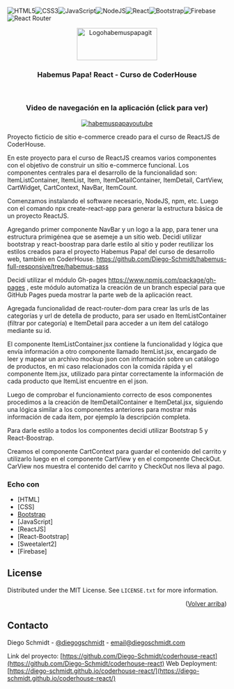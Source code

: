<!-- PROJECT LOGO -->

![HTML5](https://img.shields.io/badge/html5-%23E34F26.svg?style=for-the-badge&logo=html5&logoColor=white)![CSS3](https://img.shields.io/badge/css3-%231572B6.svg?style=for-the-badge&logo=css3&logoColor=white)![JavaScript](https://img.shields.io/badge/javascript-%23323330.svg?style=for-the-badge&logo=javascript&logoColor=%23F7DF1E)![NodeJS](https://img.shields.io/badge/node.js-6DA55F?style=for-the-badge&logo=node.js&logoColor=white)![React](https://img.shields.io/badge/react-%2320232a.svg?style=for-the-badge&logo=react&logoColor=%2361DAFB)![Bootstrap](https://img.shields.io/badge/bootstrap-%23563D7C.svg?style=for-the-badge&logo=bootstrap&logoColor=white)![Firebase](https://img.shields.io/badge/firebase-%23039BE5.svg?style=for-the-badge&logo=firebase)![React Router](https://img.shields.io/badge/React_Router-CA4245?style=for-the-badge&logo=react-router&logoColor=white)
<br />
<div align="center">
  <a href="https://github.com/Diego-Schmidt/coderhouse-react">
    <img src="https://diego-schmidt.github.io/coderhouse-react/static/media/logo.31c5442b01f1a5c30e92.webp" alt="Logohabemuspapagit " width="184" height="74">
  </a>

  <h3 align="center">Habemus Papa! React - Curso de CoderHouse</h3>
<br />
<h3 align="center">Video de navegación en la aplicación (click para ver)</h3>
  <a href="http://www.youtube.com/watch?v=YfTgt29KcwE">
    <img src="http://img.youtube.com/vi/YfTgt29KcwE/0.jpg" alt="habemuspapayoutube" >
  </a>

  <p align="center">
    
   
</div>

Proyecto ficticio de sitio e-commerce creado para el curso de ReactJS de CoderHouse.

En este proyecto para el curso de ReactJS creamos varios componentes con el objetivo de construir un sitio e-commerce funcional. 
Los componentes centrales para el desarrollo de la funcionalidad son: ItemListContainer, ItemList, Item, ItemDetailContainer, ItemDetail, CartView, CartWidget, CartContext, NavBar, ItemCount.

Comenzamos instalando el software necesario, NodeJS, npm, etc. Luego con el comando npx create-react-app para generar la estructura básica de un proyecto ReactJS.

Agregando primer componente NavBar y un logo a la app, para tener una estructura primigénea que se asemeje a un sitio web. Decidí utilizar bootstrap y react-boostrap para darle estilo al sitio y poder reutilizar los estilos creados para el proyecto Habemus Papa! del curso de desarrollo web, también en CoderHouse. https://github.com/Diego-Schmidt/habemus-full-responsive/tree/habemus-sass

Decidí utilizar el módulo Gh-pages https://www.npmjs.com/package/gh-pages , este módulo automatiza la creación de un branch especial para que GitHub Pages pueda mostrar la parte web de la aplicación react. 

Agregada funcionalidad de react-router-dom para crear las urls de las categorías y url de detella de producto, para ser usado en ItemListContainer (filtrar por categoría) e ItemDetail para acceder a un item del catálogo mediante su id.

El componente ItemListContainer.jsx contiene la funcionalidad y lógica que envía información a otro componente llamado ItemList.jsx, encargado de leer y mapear un archivo mockup json con información sobre un catálogo de productos, en mi caso relacionados con la comida rápida y el componente Item.jsx, utilizado para pintar correctamente la información de cada producto que ItemList encuentre en el json.

Luego de comprobar el funcionamiento correcto de esos componentes procedimos a la creación de ItemDetailContainer e ItemDetal.jsx, siguiendo una lógica similar a los componentes anteriores para mostrar más información de cada item, por ejemplo la descripción completa.

Para darle estilo a todos los componentes decidí utilizar Bootstrap 5 y React-Boostrap.

Creamos el componente CartContext para guardar el contenido del carrito y utilizarlo luego en el componente CartView y en el componente CheckOut. CarView nos muestra el contenido del carrito y CheckOut nos lleva al pago.






### Echo con


* [HTML]
* [CSS]
* [Bootstrap](https://getbootstrap.com)
* [JavaScript]
* [ReactJS]
* [React-Bootstrap]
* [Sweetalert2]
* [Firebase]

<!-- LICENSE -->
## License

Distributed under the MIT License. See `LICENSE.txt` for more information.

<p align="right">(<a href="#top">Volver arriba</a>)</p>



<!-- CONTACT -->
## Contacto

Diego Schmidt - [@diegogschmidt](https://twitter.com/diegogschmidt) - email@diegoschmidt.com

Link del proyecto: [https://github.com/Diego-Schmidt/coderhouse-react](https://github.com/Diego-Schmidt/coderhouse-react)
Web Deployment: [https://diego-schmidt.github.io/coderhouse-react/](https://diego-schmidt.github.io/coderhouse-react/)

